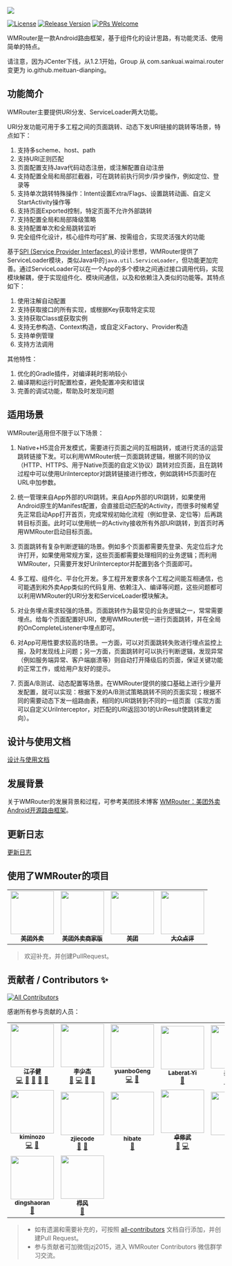 ![](docs/images/banner.png)

[![License](https://img.shields.io/badge/License-Apache%202.0-blue.svg)](https://raw.githubusercontent.com/meituan/WMRouter/master/LICENSE)
[![Release Version](https://img.shields.io/badge/release-1.2.1-red.svg)](https://github.com/meituan/WMRouter/releases)
[![PRs Welcome](https://img.shields.io/badge/PRs-welcome-brightgreen.svg)](https://github.com/meituan/WMRouter/pulls)

WMRouter是一款Android路由框架，基于组件化的设计思路，有功能灵活、使用简单的特点。

请注意，因为JCenter下线，从1.2.1开始，Group 从 com.sankuai.waimai.router 变更为 io.github.meituan-dianping。

## 功能简介

WMRouter主要提供URI分发、ServiceLoader两大功能。

URI分发功能可用于多工程之间的页面跳转、动态下发URI链接的跳转等场景，特点如下：

1. 支持多scheme、host、path
2. 支持URI正则匹配
3. 页面配置支持Java代码动态注册，或注解配置自动注册
4. 支持配置全局和局部拦截器，可在跳转前执行同步/异步操作，例如定位、登录等
5. 支持单次跳转特殊操作：Intent设置Extra/Flags、设置跳转动画、自定义StartActivity操作等
6. 支持页面Exported控制，特定页面不允许外部跳转
7. 支持配置全局和局部降级策略
8. 支持配置单次和全局跳转监听
9. 完全组件化设计，核心组件均可扩展、按需组合，实现灵活强大的功能


基于[SPI (Service Provider Interfaces) ](https://docs.oracle.com/javase/tutorial/sound/SPI-intro.html)的设计思想，WMRouter提供了ServiceLoader模块，类似Java中的`java.util.ServiceLoader`，但功能更加完善。通过ServiceLoader可以在一个App的多个模块之间通过接口调用代码，实现模块解耦，便于实现组件化、模块间通信，以及和依赖注入类似的功能等。其特点如下：

1. 使用注解自动配置
2. 支持获取接口的所有实现，或根据Key获取特定实现
3. 支持获取Class或获取实例
4. 支持无参构造、Context构造，或自定义Factory、Provider构造
5. 支持单例管理
6. 支持方法调用


其他特性：

1. 优化的Gradle插件，对编译耗时影响较小
2. 编译期和运行时配置检查，避免配置冲突和错误
3. 完善的调试功能，帮助及时发现问题


## 适用场景

WMRouter适用但不限于以下场景：

1. Native+H5混合开发模式，需要进行页面之间的互相跳转，或进行灵活的运营跳转链接下发。可以利用WMRouter统一页面跳转逻辑，根据不同的协议（HTTP、HTTPS、用于Native页面的自定义协议）跳转对应页面，且在跳转过程中可以使用UriInterceptor对跳转链接进行修改，例如跳转H5页面时在URL中加参数。

2. 统一管理来自App外部的URI跳转。来自App外部的URI跳转，如果使用Android原生的Manifest配置，会直接启动匹配的Activity，而很多时候希望先正常启动App打开首页，完成常规初始化流程（例如登录、定位等）后再跳转目标页面。此时可以使用统一的Activity接收所有外部URI跳转，到首页时再用WMRouter启动目标页面。

3. 页面跳转有复杂判断逻辑的场景。例如多个页面都需要先登录、先定位后才允许打开，如果使用常规方案，这些页面都需要处理相同的业务逻辑；而利用WMRouter，只需要开发好UriInterceptor并配置到各个页面即可。

4. 多工程、组件化、平台化开发。多工程开发要求各个工程之间能互相通信，也可能遇到和外卖App类似的代码复用、依赖注入、编译等问题，这些问题都可以利用WMRouter的URI分发和ServiceLoader模块解决。

5. 对业务埋点需求较强的场景。页面跳转作为最常见的业务逻辑之一，常常需要埋点。给每个页面配置好URI，使用WMRouter统一进行页面跳转，并在全局的OnCompleteListener中埋点即可。

6. 对App可用性要求较高的场景。一方面，可以对页面跳转失败进行埋点监控上报，及时发现线上问题；另一方面，页面跳转时可以执行判断逻辑，发现异常（例如服务端异常、客户端崩溃等）则自动打开降级后的页面，保证关键功能的正常工作，或给用户友好的提示。

6. 页面A/B测试、动态配置等场景。在WMRouter提供的接口基础上进行少量开发配置，就可以实现：根据下发的A/B测试策略跳转不同的页面实现；根据不同的需要动态下发一组路由表，相同的URI跳转到不同的一组页面（实现方面可以自定义UriInterceptor，对匹配的URI返回301的UriResult使跳转重定向）。


## 设计与使用文档

[设计与使用文档](docs/user-manual.md)


## 发展背景

关于WMRouter的发展背景和过程，可参考美团技术博客 [WMRouter：美团外卖Android开源路由框架](https://tech.meituan.com/meituan_waimai_android_open_source_routing_framework.html)。


## 更新日志

[更新日志](CHANGELOG.md)


## 使用了WMRouter的项目

<table>
  <!-- 注意格式：每行7个图标，即每个tr中7个td元素 -->
  <tr>
    <td align="center"><a href="https://waimai.meituan.com/"><img src="docs/logo/meituanwaimai.png" width="100px;" alt=""/><br /><sub><b>美团外卖</b></sub></a></td>
    <td align="center"><a href="https://kd.meituan.com/"><img src="docs/logo/meituanwaimaibusiness.png" width="100px;" alt=""/><br /><sub><b>美团外卖商家版</b></sub></a></td>
    <td align="center"><a href="https://www.meituan.com/"><img src="docs/logo/meituan.png" width="100px;" alt=""/><br /><sub><b>美团</b></sub></a></td>
    <td align="center"><a href="https://www.dianping.com/"><img src="docs/logo/dianping.png" width="100px;" alt=""/><br /><sub><b>大众点评</b></sub></a></td>
  </tr>
</table>

> 欢迎补充，并创建PullRequest。


## 贡献者 / Contributors ✨

<!-- ALL-CONTRIBUTORS-BADGE:START - Do not remove or modify this section -->
[![All Contributors](https://img.shields.io/badge/all_contributors-16-orange.svg?style=flat-square)](#contributors-)
<!-- ALL-CONTRIBUTORS-BADGE:END -->

感谢所有参与贡献的人员：

<!-- ALL-CONTRIBUTORS-LIST:START - Do not remove or modify this section -->
<!-- prettier-ignore-start -->
<!-- markdownlint-disable -->
<table>
  <tr>
    <td align="center"><a href="http://www.paincker.com/"><img src="https://avatars.githubusercontent.com/u/2093721?v=4?s=100" width="100px;" alt=""/><br /><sub><b>江子健</b></sub></a><br /><a href="https://github.com/meituan/WMRouter/commits?author=jzj1993" title="Code">💻</a> <a href="https://github.com/meituan/WMRouter/commits?author=jzj1993" title="Documentation">📖</a> <a href="#ideas-jzj1993" title="Ideas, Planning, & Feedback">🤔</a> <a href="#blog-jzj1993" title="Blogposts">📝</a> <a href="#maintenance-jzj1993" title="Maintenance">🚧</a></td>
    <td align="center"><a href="https://s.joker.li/"><img src="https://avatars.githubusercontent.com/u/2122432?v=4?s=100" width="100px;" alt=""/><br /><sub><b>李少杰</b></sub></a><br /><a href="#ideas-mimers" title="Ideas, Planning, & Feedback">🤔</a> <a href="https://github.com/meituan/WMRouter/commits?author=mimers" title="Code">💻</a> <a href="https://github.com/meituan/WMRouter/pulls?q=is%3Apr+reviewed-by%3Amimers" title="Reviewed Pull Requests">👀</a> <a href="#maintenance-mimers" title="Maintenance">🚧</a></td>
    <td align="center"><a href="https://github.com/yuanboGeng"><img src="https://avatars.githubusercontent.com/u/13827644?v=4?s=100" width="100px;" alt=""/><br /><sub><b>yuanboGeng</b></sub></a><br /><a href="https://github.com/meituan/WMRouter/commits?author=yuanboGeng" title="Code">💻</a> <a href="#ideas-yuanboGeng" title="Ideas, Planning, & Feedback">🤔</a></td>
    <td align="center"><a href="https://github.com/laberat"><img src="https://avatars.githubusercontent.com/u/3307213?v=4?s=100" width="100px;" alt=""/><br /><sub><b>Laberat Yi</b></sub></a><br /><a href="#ideas-laberat" title="Ideas, Planning, & Feedback">🤔</a></td>
    <td align="center"><a href="https://github.com/zhengjinguang"><img src="https://avatars.githubusercontent.com/u/9986394?v=4?s=100" width="100px;" alt=""/><br /><sub><b>郑金光</b></sub></a><br /><a href="https://github.com/meituan/WMRouter/issues?q=author%3Azhengjinguang" title="Bug reports">🐛</a> <a href="https://github.com/meituan/WMRouter/pulls?q=is%3Apr+reviewed-by%3Azhengjinguang" title="Reviewed Pull Requests">👀</a> <a href="#maintenance-zhengjinguang" title="Maintenance">🚧</a></td>
    <td align="center"><a href="https://juejin.im/user/5ccf8b8c6fb9a031f525d89f/posts"><img src="https://avatars.githubusercontent.com/u/5960467?v=4?s=100" width="100px;" alt=""/><br /><sub><b>Ultra-Dejavu</b></sub></a><br /><a href="https://github.com/meituan/WMRouter/commits?author=Leifzhang" title="Code">💻</a></td>
    <td align="center"><a href="https://jeremyliao.github.io/"><img src="https://avatars.githubusercontent.com/u/23290617?v=4?s=100" width="100px;" alt=""/><br /><sub><b>Jeremy Liao</b></sub></a><br /><a href="https://github.com/meituan/WMRouter/commits?author=JeremyLiao" title="Code">💻</a></td>
  </tr>
  <tr>
    <td align="center"><a href="https://github.com/kiminozo"><img src="https://avatars.githubusercontent.com/u/562132?v=4?s=100" width="100px;" alt=""/><br /><sub><b>kiminozo</b></sub></a><br /><a href="https://github.com/meituan/WMRouter/commits?author=kiminozo" title="Code">💻</a> <a href="https://github.com/meituan/WMRouter/issues?q=author%3Akiminozo" title="Bug reports">🐛</a></td>
    <td align="center"><a href="https://github.com/zjiecode"><img src="https://avatars.githubusercontent.com/u/38341983?v=4?s=100" width="100px;" alt=""/><br /><sub><b>zjiecode</b></sub></a><br /><a href="https://github.com/meituan/WMRouter/issues?q=author%3Azjiecode" title="Bug reports">🐛</a> <a href="#maintenance-zjiecode" title="Maintenance">🚧</a></td>
    <td align="center"><a href="https://github.com/hibate"><img src="https://avatars.githubusercontent.com/u/33896942?v=4?s=100" width="100px;" alt=""/><br /><sub><b>hibate</b></sub></a><br /><a href="https://github.com/meituan/WMRouter/issues?q=author%3Ahibate" title="Bug reports">🐛</a></td>
    <td align="center"><a href="https://github.com/Knight-ZXW"><img src="https://avatars.githubusercontent.com/u/11730925?v=4?s=100" width="100px;" alt=""/><br /><sub><b>卓修武</b></sub></a><br /><a href="https://github.com/meituan/WMRouter/issues?q=author%3AKnight-ZXW" title="Bug reports">🐛</a> <a href="https://github.com/meituan/WMRouter/commits?author=Knight-ZXW" title="Code">💻</a></td>
    <td align="center"><a href="https://github.com/zhaoya188"><img src="https://avatars.githubusercontent.com/u/9677761?v=4?s=100" width="100px;" alt=""/><br /><sub><b>Vali</b></sub></a><br /><a href="https://github.com/meituan/WMRouter/commits?author=zhaoya188" title="Documentation">📖</a></td>
    <td align="center"><a href="https://fuckcode.xyz/"><img src="https://avatars.githubusercontent.com/u/8597839?v=4?s=100" width="100px;" alt=""/><br /><sub><b>Caij</b></sub></a><br /><a href="https://github.com/meituan/WMRouter/issues?q=author%3ACaij" title="Bug reports">🐛</a></td>
    <td align="center"><a href="https://github.com/Yellow5A5"><img src="https://avatars.githubusercontent.com/u/12532305?v=4?s=100" width="100px;" alt=""/><br /><sub><b>Acropolis</b></sub></a><br /><a href="https://github.com/meituan/WMRouter/issues?q=author%3AYellow5A5" title="Bug reports">🐛</a></td>
  </tr>
  <tr>
    <td align="center"><a href="https://github.com/dingshaoran"><img src="https://avatars.githubusercontent.com/u/8750415?v=4?s=100" width="100px;" alt=""/><br /><sub><b>dingshaoran</b></sub></a><br /><a href="https://github.com/meituan/WMRouter/issues?q=author%3Adingshaoran" title="Bug reports">🐛</a></td>
    <td align="center"><a href="https://juejin.im/user/5dfb1d65e51d455846231ee1"><img src="https://avatars.githubusercontent.com/u/8407922?v=4?s=100" width="100px;" alt=""/><br /><sub><b>栉风</b></sub></a><br /><a href="https://github.com/meituan/WMRouter/issues?q=author%3Ahcanyz" title="Bug reports">🐛</a></td>
  </tr>
</table>

<!-- markdownlint-restore -->
<!-- prettier-ignore-end -->

<!-- ALL-CONTRIBUTORS-LIST:END -->

> - 如有遗漏和需要补充的，可按照 [all-contributors](https://allcontributors.org/docs/en/cli/overview) 文档自行添加，并创建Pull Request。
> - 参与贡献者可加微信jzj2015，进入 WMRouter Contributors 微信群学习交流。
